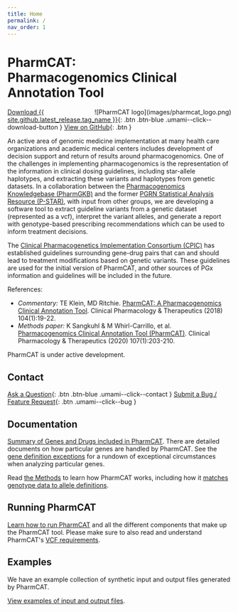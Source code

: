 ```yaml
---
title: Home
permalink: /
nav_order: 1
---
```


# PharmCAT:<br />Pharmacogenomics Clinical Annotation Tool

<span style="float: right;">
![PharmCAT logo](images/pharmcat_logo.png)
</span>

[Download {{ site.github.latest_release.tag_name }}](https://github.com/PharmGKB/PharmCAT/releases/latest){: .btn .btn-blue .umami--click--download-button } [View on GitHub](https://github.com/PharmGKB/PharmCAT){: .btn }

An active area of genomic medicine implementation at many health care organizations and academic medical centers includes development of decision support and return of results around pharmacogenomics.  One of the challenges in implementing pharmacogenomics is the representation of the information in clinical dosing guidelines, including star-allele haplotypes, and extracting these variants and haplotypes from genetic datasets.  In a collaboration between the [Pharmacogenomics Knowledgebase (PharmGKB)](https://www.pharmgkb.org) and the former [PGRN Statistical Analysis Resource (P-STAR)](http://www.pgrn.org/p-star.html), with input from other groups, we are developing a software tool to extract guideline variants from a genetic dataset (represented as a vcf), interpret the variant alleles, and generate a report with genotype-based prescribing recommendations which can be used to inform treatment decisions.

The [Clinical Pharmacogenetics Implementation Consortium (CPIC)](https://cpicpgx.org) has established guidelines surrounding gene-drug pairs that can and should lead to treatment modifications based on genetic variants.  These guidelines are used for the initial version of PharmCAT, and other sources of PGx information and guidelines will be included in the future.

References:
- _Commentary:_ TE Klein, MD Ritchie. [PharmCAT: A Pharmacogenomics Clinical Annotation Tool](https://dx.doi.org/10.1002/cpt.928). Clinical Pharmacology & Therapeutics (2018) 104(1):19-22.
- _Methods paper:_ K Sangkuhl & M Whirl-Carrillo, et al. [Pharmacogenomics Clinical Annotation Tool (PharmCAT)](https://www.ncbi.nlm.nih.gov/pmc/articles/PMC6977333). Clinical Pharmacology & Therapeutics (2020) 107(1):203-210.

PharmCAT is under active development.

## Contact

[Ask a Question](mailto:pharmcat@pharmgkb.org){: .btn .btn-blue .umami--click--contact } [Submit a Bug / Feature Request](https://github.com/PharmGKB/PharmCAT/issues/new){: .btn .umami--click--bug }

## Documentation

[Summary of Genes and Drugs included in PharmCAT](/Genes-Drugs). There are detailed documents on how particular genes are handled by PharmCAT. See the [gene definition exceptions](methods/Gene-Definition-Exceptions) for a rundown of exceptional circumstances when analyzing particular genes.

Read [the Methods](methods) to learn how PharmCAT works, including how it [matches genotype data to allele definitions](methods/NamedAlleleMatcher-101).

## Running PharmCAT

[Learn how to run PharmCAT](using) and all the different components that make up the PharmCAT tool.  Please make sure to also read and understand PharmCAT's [VCF requirements](specifications/VCF-Requirements).

## Examples

We have an example collection of synthetic input and output files generated by PharmCAT.

[View examples of input and output files](examples).
